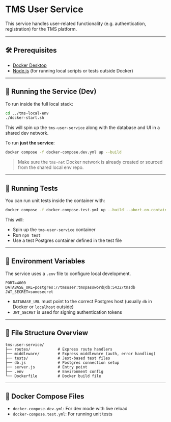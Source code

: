 # TMS User Service

This service handles user-related functionality (e.g. authentication, registration) for the TMS platform.

---

## 🛠 Prerequisites

- [Docker Desktop](https://www.docker.com/products/docker-desktop/)
- [Node.js](https://nodejs.org/) (for running local scripts or tests outside Docker)

---

## 🚀 Running the Service (Dev)

To run inside the full local stack:

```bash
cd ../tms-local-env
./docker-start.sh
```

This will spin up the `tms-user-service` along with the database and UI in a shared dev network.

To run **just the service**:

```bash
docker compose -f docker-compose.dev.yml up --build
```

> Make sure the `tms-net` Docker network is already created or sourced from the shared local env repo.

---

## 🧪 Running Tests

You can run unit tests inside the container with:

```bash
docker compose -f docker-compose.test.yml up --build --abort-on-container-exit
```

This will:

- Spin up the `tms-user-service` container
- Run `npm test`
- Use a test Postgres container defined in the test file

---

## 🧾 Environment Variables

The service uses a `.env` file to configure local development.

```env
PORT=4000
DATABASE_URL=postgres://tmsuser:tmspassword@db:5432/tmsdb
JWT_SECRET=somesecret
```

- `DATABASE_URL` must point to the correct Postgres host (usually `db` in Docker or `localhost` outside)
- `JWT_SECRET` is used for signing authentication tokens

---

## 📁 File Structure Overview

```
tms-user-service/
├── routes/            # Express route handlers
├── middleware/        # Express middleware (auth, error handling)
├── tests/             # Jest-based test files
├── db.js              # Postgres connection setup
├── server.js          # Entry point
├── .env               # Environment config
└── Dockerfile         # Docker build file
```

---

## 🐳 Docker Compose Files

- `docker-compose.dev.yml`: For dev mode with live reload
- `docker-compose.test.yml`: For running unit tests